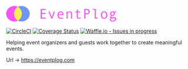 <img src="https://github.com/EventPlog/frontend-designs/blob/master/eventplog/assets/eventplog-logo-name-small.png" width="300px" alt="Eventplog" />
&nbsp;

[![CircleCI](https://circleci.com/gh/EventPlog/eventplog.svg?style=shield)](https://circleci.com/gh/TechMeetupsNG/eventplog)
[![Coverage Status](https://coveralls.io/repos/github/EventPlog/eventplog/badge.svg?branch=develop)](https://coveralls.io/github/TechMeetupsNG/eventplog?branch=develop)
[![Waffle.io - Issues in progress](https://badge.waffle.io/EventPlog/eventplog.png?label=in%20progress&title=In%20Progress)](http://waffle.io/TechMeetupsNG/eventplog)

Helping event organizers and guests work together to create meaningful events.


Url -> https://eventplog.com
